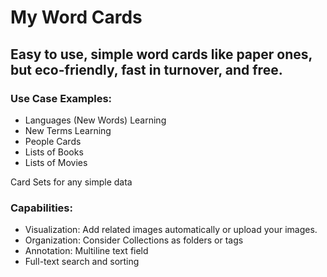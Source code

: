 # My Word Cards

## Easy to use, simple word cards like paper ones, but eco-friendly, fast in turnover, and free. 

### Use Case Examples:
- Languages (New Words) Learning
- New Terms Learning
- People Cards
- Lists of Books
- Lists of Movies

Card Sets for any simple data

### Capabilities:
- Visualization: Add related images automatically or upload your images.
- Organization: Consider Collections as folders or tags
- Annotation: Multiline text field
- Full-text search and sorting
